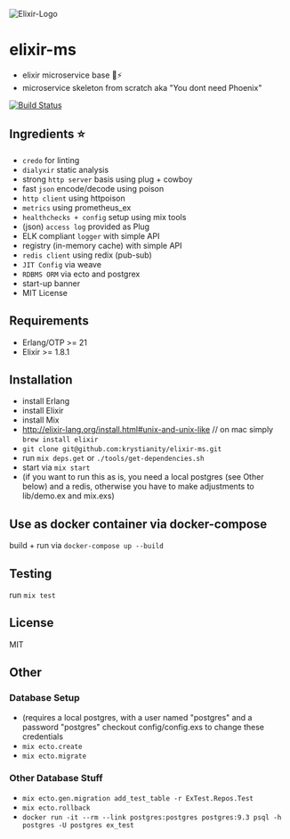 ![Elixir-Logo](http://elixir-lang.org/images/logo/logo.png)

# elixir-ms
- elixir microservice base :ant::zap:
- microservice skeleton from scratch aka "You dont need Phoenix"

[![Build Status](https://travis-ci.org/krystianity/elixir-ms.svg?branch=master)](https://travis-ci.org/krystianity/elixir-ms)

## Ingredients :star:
- `credo` for linting
- `dialyxir` static analysis
- strong `http server` basis using plug + cowboy
- fast `json` encode/decode using poison
- `http client` using httpoison
- `metrics` using prometheus_ex
- `healthchecks + config` setup using mix tools
- (json) `access log` provided as Plug
- ELK compliant `logger` with simple API
- registry (in-memory cache) with simple API
- `redis client` using redix (pub-sub)
- `JIT Config` via weave
- `RDBMS ORM` via ecto and postgrex
- start-up banner
- MIT License

## Requirements
- Erlang/OTP >= 21
- Elixir >= 1.8.1

## Installation
- install Erlang
- install Elixir
- install Mix
- http://elixir-lang.org/install.html#unix-and-unix-like // on mac simply `brew install elixir`
- `git clone git@github.com:krystianity/elixir-ms.git`
- run `mix deps.get` or `./tools/get-dependencies.sh`
- start via `mix start`
- (if you want to run this as is, you need a local postgres (see Other below) and
a redis, otherwise you have to make adjustments to lib/demo.ex and mix.exs)

## Use as docker container via docker-compose
build + run via `docker-compose up --build`

## Testing
run `mix test`

## License
MIT

## Other

### Database Setup
- (requires a local postgres, with a user named "postgres" and a password "postgres"
checkout config/config.exs to change these credentials
- `mix ecto.create`
- `mix ecto.migrate`

### Other Database Stuff
- `mix ecto.gen.migration add_test_table -r ExTest.Repos.Test`
- `mix ecto.rollback`
- `docker run -it --rm --link postgres:postgres postgres:9.3 psql -h postgres -U postgres ex_test`
